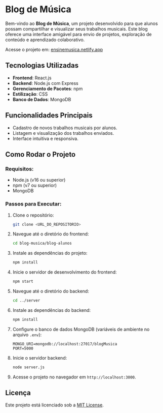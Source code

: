 # Blog de Música

Bem-vindo ao **Blog de Música**, um projeto desenvolvido para que alunos possam compartilhar e visualizar seus trabalhos musicais. Este blog oferece uma interface amigável para envio de projetos, exploração de conteúdo e aprendizado colaborativo.

Acesse o projeto em: [ensinemusica.netlify.app](https://ensinemusica.netlify.app)

## Tecnologias Utilizadas

- **Frontend**: React.js
- **Backend**: Node.js com Express
- **Gerenciamento de Pacotes**: npm
- **Estilização**: CSS
- **Banco de Dados**: MongoDB

## Funcionalidades Principais

- Cadastro de novos trabalhos musicais por alunos.
- Listagem e visualização dos trabalhos enviados.
- Interface intuitiva e responsiva.

## Como Rodar o Projeto

### Requisitos:

- Node.js (v16 ou superior)
- npm (v7 ou superior)
- MongoDB

### Passos para Executar:

1. Clone o repositório:

   ```bash
   git clone <URL_DO_REPOSITORIO>
   ```

2. Navegue até o diretório do frontend:

   ```bash
   cd blog-musica/blog-alunos
   ```

3. Instale as dependências do projeto:

   ```bash
   npm install
   ```

4. Inicie o servidor de desenvolvimento do frontend:

   ```bash
   npm start
   ```

5. Navegue até o diretório do backend:

   ```bash
   cd ../server
   ```

6. Instale as dependências do backend:

   ```bash
   npm install
   ```

7. Configure o banco de dados MongoDB (variáveis de ambiente no arquivo `.env`):

   ```env
   MONGO_URI=mongodb://localhost:27017/blogMusica
   PORT=5000
   ```

8. Inicie o servidor backend:

   ```bash
   node server.js
   ```

9. Acesse o projeto no navegador em `http://localhost:3000`.

## Licença

Este projeto está licenciado sob a [MIT License](LICENSE).

